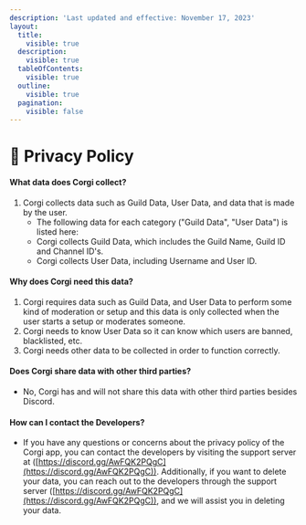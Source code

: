 ```yaml
---
description: 'Last updated and effective: November 17, 2023'
layout:
  title:
    visible: true
  description:
    visible: true
  tableOfContents:
    visible: true
  outline:
    visible: true
  pagination:
    visible: false
---
```


# 📖 Privacy Policy

#### What data does Corgi collect?

1. Corgi collects data such as Guild Data, User Data, and data that is made by the user.
   * The following data for each category ("Guild Data", "User Data") is listed here:
   * Corgi collects Guild Data, which includes the Guild Name, Guild ID and Channel ID's.
   * Corgi collects User Data, including Username and User ID.

#### Why does Corgi need this data?

1. Corgi requires data such as Guild Data, and User Data to perform some kind of moderation or setup and this data is only collected when the user starts a setup or moderates someone.
2. Corgi needs to know User Data so it can know which users are banned, blacklisted, etc.
3. Corgi needs other data to be collected in order to function correctly.

#### Does Corgi share data with other third parties?

* No, Corgi has and will not share this data with other third parties besides Discord.

#### How can I contact the Developers?

* If you have any questions or concerns about the privacy policy of the Corgi app, you can contact the developers by visiting the support server at ([https://discord.gg/AwFQK2PQgC](https://discord.gg/AwFQK2PQgC)). Additionally, if you want to delete your data, you can reach out to the developers through the support server ([https://discord.gg/AwFQK2PQgC](https://discord.gg/AwFQK2PQgC)), and we will assist you in deleting your data.
